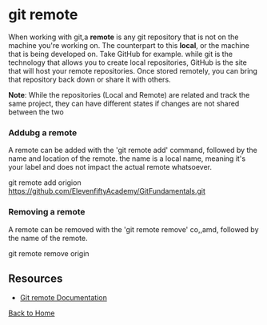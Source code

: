 # git remote 
When working with git,a **remote** is any git repository that is not on the machine you're working on. The counterpart to this **local**, or the machine that is being developed on. 
Take GitHub for example. while git is the technology that allows you to create local repositories, GitHub is the site that will host your remote repositories. Once stored remotely, you can bring that repository back down or share it with others. 
 
**Note**: While the repositories (Local and Remote) are related and track the same project, they can have different states if changes are not shared between the two 
 
  
  ### Addubg a remote 
  A remote can be added with the 'git remote add' command, followed by the name and location of the remote. 
  the name is a local name, meaning it's your label and does not impact the actual remote whatsoever. 
   
   git remote add origion https://github.com/ElevenfiftyAcademy/GitFundamentals.git 
    
       
### Removing a remote 
 
 A remote can be removed with the 'git remote remove' co,,amd, followed by the name of the remote. 
  
  git remote remove origin 
   
    
## Resources 
 
 - [Git remote Documentation](https://git-scm.com/docs/git-remote)  
  
  [Back to Home](../README.md) 
  